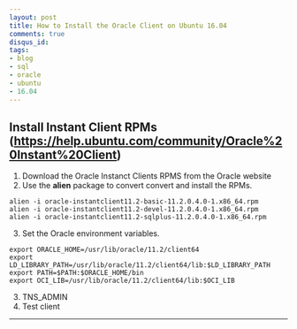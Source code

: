 ```yaml
---
layout: post
title: How to Install the Oracle Client on Ubuntu 16.04
comments: true
disqus_id: 
tags:
- blog
- sql
- oracle
- ubuntu
- 16.04
---
```


## Install Instant Client RPMs (https://help.ubuntu.com/community/Oracle%20Instant%20Client)
1. Download the Oracle Instanct Clients RPMS from the Oracle website
2. Use the **alien** package to convert convert and install the RPMs.

```
alien -i oracle-instantclient11.2-basic-11.2.0.4.0-1.x86_64.rpm
alien -i oracle-instantclient11.2-devel-11.2.0.4.0-1.x86_64.rpm
alien -i oracle-instantclient11.2-sqlplus-11.2.0.4.0-1.x86_64.rpm
```
3. Set the Oracle environment variables.


```
export ORACLE_HOME=/usr/lib/oracle/11.2/client64
export LD_LIBRARY_PATH=/usr/lib/oracle/11.2/client64/lib:$LD_LIBRARY_PATH
export PATH=$PATH:$ORACLE_HOME/bin
export OCI_LIB=/usr/lib/oracle/11.2/client64/lib:$OCI_LIB

```




3. TNS_ADMIN
4. Test client



---
